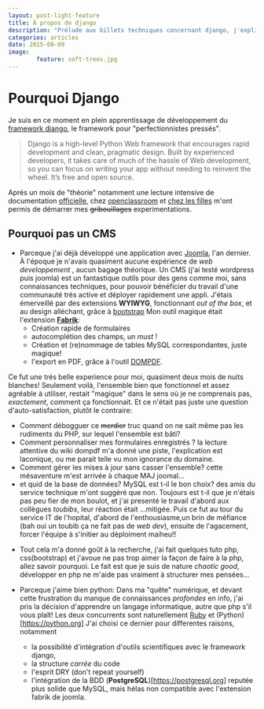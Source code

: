 ```yaml
---
layout: post-light-feature
title: À propos de django
description: "Prélude aux billets techniques concernant django, j'explique ce qui m'a motivé à opter pour django."
categories: articles
date: 2015-08-09
image: 
        feature: soft-trees.jpg
---
```


# Pourquoi Django

Je suis en ce moment en plein apprentissage de développement du [framework django](www.djangoproject.com), le framework pour "perfectionnistes pressés".

>Django is a high-level Python Web framework that encourages rapid development and clean, pragmatic design.
Built by experienced developers, it takes care of much of the hassle of Web development, so you can focus on writing your app without needing to reinvent the wheel. 
It’s free and open source.

Aprés un mois de "théorie" notamment  une lecture intensive de documentation [officielle](https://docs.djangoproject.com/fr/1.8/), chez [openclassroom](http://openclassrooms.com/courses/developpez-votre-site-web-avec-le-framework-django/les-formulaires-6) et [chez les filles](https://http://tutorial.djangogirls.org/fr/) m'ont permis de démarrer mes ~~gribouillages~~  experimentations.

## Pourquoi pas un CMS

+ Parceque j'ai déjà développé une application avec [Joomla](https://joomla.org), l'an dernier.
À l'époque je n'avais quasiment aucune expérience de *web developpement* , aucun bagage théorique.
Un CMS (j'ai testé wordpress puis joomla) est un fantastique outils pour des gens comme moi, sans connaissances techniques, pour pouvoir bénéficier du travail d'une communauté trés active et déployer rapidement une appli.
J'étais émerveillé par des extensions **WYIWYG**, fonctionnant *out of the box*, et au design alléchant, grâce à [bootstrap](https://getbootstrap.com)
Mon outil magique était l'extension [**Fabrik**](https://www.frabrikar.com):
  - Création rapide de formulaires 
  - autocomplétion des champs, un *must* !
  - Création et (re)nommage de tables MySQL correspondantes, juste magique!
  - l'export en PDF, grâce à l'outil [DOMPDF](https://github.com/dompdf).
  
Ce fut une trés belle experience pour moi, quasiment deux mois de nuits blanches!
Seulement voilà, l'ensemble bien que fonctionnel et assez agréable à utiliser, restait "magique" dans le sens où je ne comprenais pas, *exactement*, comment ça fonctionnait.
Et ce n'était pas juste une question d'auto-satisfaction, plutôt le contraire: 
  - Comment débogguer ce ~~merdier~~ truc quand on ne sait même pas les rudiments du PHP, sur lequel l'ensemble est bâti? 
  - Comment personnaliser mes formulaires enregistrés ? la lecture attentive du wiki dompdf m'a donné une piste, l'explication est laconique, ou me parait telle vu mon ignorance du domaine.
  - Comment gérer les mises à jour sans casser l'ensemble? cette mésaventure m'est arrivée à chaque MAJ joomal...
  - et quid de la base de données? MySQL est t-il  le bon choix? des amis du service technique m'ont suggéré que non.
Toujours est t-il que je n'étais pas peu fier de mon boulot, et j'ai presenté le travail d'abord aux collègues *toubibs*, leur réaction était ...mitigée.
Puis ce fut au tour du service IT de l'hopital, d'abord de l'enthousiasme,un brin de méfiance (bah oui un toubib ça ne fait pas de *web dev*), ensuite de l'agacement, forcer l'équipe à s'initier au déploiment maiheu!!

+ Tout cela m'a donné goût à la recherche, j'ai fait quelques tuto php, css(bootstrap) et j'avoue ne pas trop aimer la façon de faire à la php, allez savoir pourquoi.
Le fait est que je suis de nature *chaotic good*, développer en php ne m'aide pas vraiment à structurer mes pensées...

+ Parceque j'aime bien python: Dans ma "quête" numérique, et devant cette frustration du manque de connaissances *profondes* en info, j'ai pris la décision d'apprendre un langage informatique, autre que php s'il vous plaît!
Les deux concurrents sont naturellement [Ruby](www.ruby.org) et (Python)[https://python.org]
J'ai choisi ce dernier pour differentes raisons, notamment 
  - la possibilité d'intégration d'outils scientifiques avec le framework django,
  - la structure *carrée* du code
  - l'esprit DRY (don't repeat yourself) 
  - l'intégration de la BDD (**PostgreSQL**)[https://postgresql.org] reputée plus solide que MySQL, mais hélas non compatible avec l'extension fabrik de joomla.
  

  
